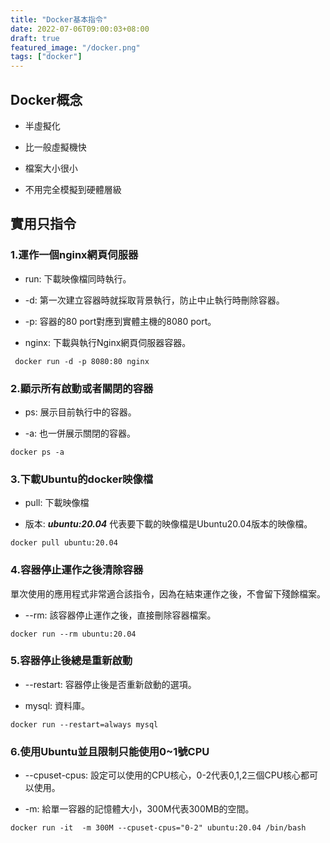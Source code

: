 ```yaml
---
title: "Docker基本指令"
date: 2022-07-06T09:00:03+08:00
draft: true
featured_image: "/docker.png"
tags: ["docker"]
---
```


## Docker概念

* 半虛擬化

* 比一般虛擬機快

* 檔案大小很小

* 不用完全模擬到硬體層級

## 實用只指令

### 1.運作一個nginx網頁伺服器

* run: 下載映像檔同時執行。

* -d: 第一次建立容器時就採取背景執行，防止中止執行時刪除容器。

* -p: 容器的80 port對應到實體主機的8080 port。

* nginx: 下載與執行Nginx網頁伺服器容器。

```
 docker run -d -p 8080:80 nginx
```

### 2.顯示所有啟動或者關閉的容器

* ps: 展示目前執行中的容器。

* -a: 也一併展示關閉的容器。

```
docker ps -a
```

### 3.下載Ubuntu的docker映像檔

* pull: 下載映像檔

* 版本: ***ubuntu:20.04*** 代表要下載的映像檔是Ubuntu20.04版本的映像檔。

```
docker pull ubuntu:20.04
```

### 4.容器停止運作之後清除容器

單次使用的應用程式非常適合該指令，因為在結束運作之後，不會留下殘餘檔案。

* --rm: 該容器停止運作之後，直接刪除容器檔案。

```
docker run --rm ubuntu:20.04
```

### 5.容器停止後總是重新啟動

* --restart: 容器停止後是否重新啟動的選項。

* mysql: 資料庫。

```
docker run --restart=always mysql
```

### 6.使用Ubuntu並且限制只能使用0~1號CPU

* --cpuset-cpus: 設定可以使用的CPU核心，0-2代表0,1,2三個CPU核心都可以使用。

* -m: 給單一容器的記憶體大小，300M代表300MB的空間。

```
docker run -it  -m 300M --cpuset-cpus="0-2" ubuntu:20.04 /bin/bash
```